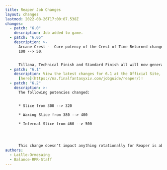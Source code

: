 ```yaml
---
title: Reaper Job Changes
layout: changes
lastmod: 2022-08-26T17:00:07.538Z
changes:
  - patch: "6.0"
    description: Job added to game.
  - patch: "6.05"
    description: >-
      Arcane Crest -  Cure potency of the Crest of Time Returned changed from
      100 --> 50.


      Tillana, Technical Finish and Standard Finish all will now generate Immortal Sacrifices.
  - patch: "6.1"
    description: View the latest changes for 6.1 at the Official Site, located
      [here](https://na.finalfantasyxiv.com/jobguide/reaper/)!
  - patch: "6.2"
    description: >-
      The following potencies changed:


      * Slice from 300 --> 320

      * Waxing Slice from 380 --> 400

      * Infernal Slice from 460 --> 500




      This change doesn't impact anything rotationally for Reaper is about a 1.5% increase in overall damage
authors:
  - Laille-Ormesaing
  - Balance-RPR-Staff
---
```

